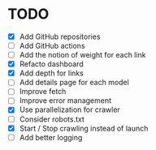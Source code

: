 # TODO

- [x] Add GitHub repositories
- [ ] Add GitHub actions
- [ ] Add the notion of weight for each link
- [x] Refacto dashboard
- [x] Add depth for links
- [ ] Add details page for each model
- [ ] Improve fetch
- [ ] Improve error management
- [x] Use parallelization for crawler
- [ ] Consider robots.txt
- [x] Start / Stop crawling instead of launch
- [ ] Add better logging
